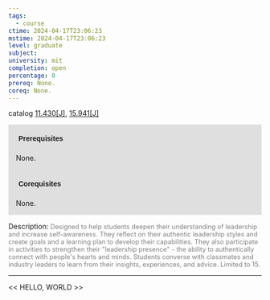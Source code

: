 ```yaml
---
tags:
  - course
ctime: 2024-04-17T23:06:23
mstime: 2024-04-17T23:06:23
level: graduate
subject: 
university: mit
completion: open
percentage: 0
prereq: None.
coreq: None.
---
```


catalog [11.430[J]](http://student.mit.edu/catalog/m11c.html#11.430), [15.941[J]](http://student.mit.edu/catalog/m15c.html#15.941)

<span style="display: block; padding: 15px; background-color: rgb(100, 100, 100, 0.2);"><font id="m_prereq573_0" style="display: block; font-family: Arial, sans-serif; font-weight: bold; padding: 5px">Prerequisites</font><br><span id="prereq573_0">None.</span></span>
<span style="display: block; padding: 15px; background-color: rgb(100, 100, 100, 0.2);"><font id="m_coreq573_0" style="display: block; font-family: Arial, sans-serif; font-weight: bold; padding: 5px">Corequisites</font><br><span id="coreq573_0">None.</span></span>

<font style="">Description:</font>
<font style="color: grey; font-size: 0.8rem;">Designed to help students deepen their understanding of leadership and increase self-awareness. They reflect on their authentic leadership styles and create goals and a learning plan to develop their capabilities. They also participate in activities to strengthen their "leadership presence" - the ability to authentically connect with people's hearts and minds. Students converse with classmates and industry leaders to learn from their insights, experiences, and advice. Limited to 15.</font>



---

<< HELLO, WORLD >>

